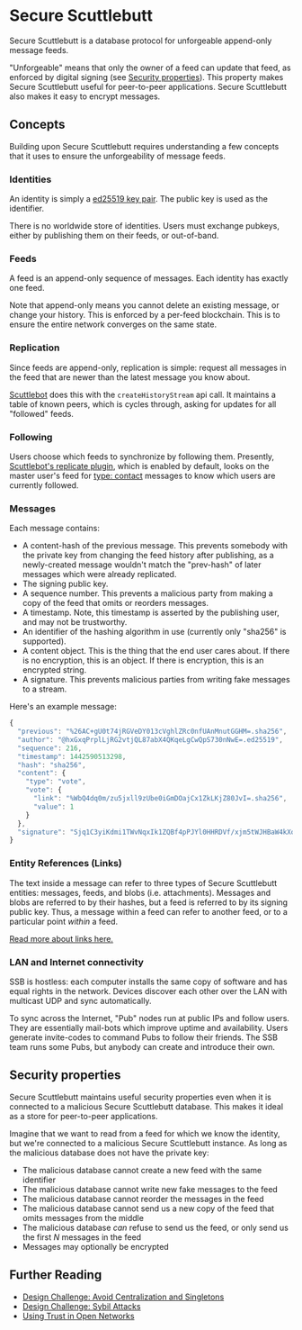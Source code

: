 # Secure Scuttlebutt

Secure Scuttlebutt is a database protocol for unforgeable append-only message feeds.

"Unforgeable" means that only the owner of a feed can update that feed, as enforced by digital signing (see [Security properties](#security-properties)).
This property makes Secure Scuttlebutt useful for peer-to-peer applications.
Secure Scuttlebutt also makes it easy to encrypt messages.

## Concepts

Building upon Secure Scuttlebutt requires understanding a few concepts that it uses to ensure the unforgeability of message feeds.

### Identities

An identity is simply a [ed25519 key pair](http://ed25519.cr.yp.to/).
The public key is used as the identifier.

There is no worldwide store of identities.
Users must exchange pubkeys, either by publishing them on their feeds, or out-of-band.

### Feeds

A feed is an append-only sequence of messages.
Each identity has exactly one feed.

Note that append-only means you cannot delete an existing message, or change your history.
This is enforced by a per-feed blockchain.
This is to ensure the entire network converges on the same state.

### Replication

Since feeds are append-only, replication is simple: request all messages in the feed that are newer than the latest message you know about.

[Scuttlebot](https://ssbc.github.io/scuttlebot/) does this with the `createHistoryStream` api call.
It maintains a table of known peers, which is cycles through, asking for updates for all "followed" feeds.

### Following

Users choose which feeds to synchronize by following them.
Presently, [Scuttlebot's replicate plugin](https://ssbc.github.io/docs/api/scuttlebot-replicate.html), which is enabled by default, looks on the master user's feed for [type: contact](https://ssbc.github.io/docs/api/ssb-msg-schemas.html) messages to know which users are currently followed.

### Messages

Each message contains:

- A content-hash of the previous message.
  This prevents somebody with the private key from changing the feed history after publishing, as a newly-created message wouldn't match the "prev-hash" of later messages which were already replicated.
- The signing public key.
- A sequence number.
  This prevents a malicious party from making a copy of the feed that omits or reorders messages.
- A timestamp.
  Note, this timestamp is asserted by the publishing user, and may not be trustworthy.
- An identifier of the hashing algorithm in use (currently only "sha256" is supported).
- A content object.
  This is the thing that the end user cares about.
  If there is no encryption, this is an object.
  If there is encryption, this is an encrypted string.
- A signature.
  This prevents malicious parties from writing fake messages to a stream.
  
Here's an example message:

```js
{
  "previous": "%26AC+gU0t74jRGVeDY013cVghlZRc0nfUAnMnutGGHM=.sha256",
  "author": "@hxGxqPrplLjRG2vtjQL87abX4QKqeLgCwQpS730nNwE=.ed25519",
  "sequence": 216,
  "timestamp": 1442590513298,
  "hash": "sha256",
  "content": {
    "type": "vote",
    "vote": {
      "link": "%WbQ4dq0m/zu5jxll9zUbe0iGmDOajCx1ZkLKjZ80JvI=.sha256",
      "value": 1
    }
  },
  "signature": "Sjq1C3yiKdmi1TWvNqxIk1ZQBf4pPJYl0HHRDVf/xjm5tWJHBaW4kXo6mHPcUMbJYUtc03IvPwVqB+BMnBgmAQ==.sig.ed25519"
}
```

### Entity References (Links)

The text inside a message can refer to three types of Secure Scuttlebutt entities: messages, feeds, and blobs (i.e. attachments).
Messages and blobs are referred to by their hashes, but a feed is referred to by its signing public key.
Thus, a message within a feed can refer to another feed, or to a particular point _within_ a feed.

[Read more about links here.](https://ssbc.github.io/docs/ssb/linking.html)


### LAN and Internet connectivity

SSB is hostless: each computer installs the same copy of software and has equal rights in the network.
Devices discover each other over the LAN with multicast UDP and sync automatically.

To sync across the Internet, "Pub" nodes run at public IPs and follow users.
They are essentially mail-bots which improve uptime and availability.
Users generate invite-codes to command Pubs to follow their friends.
The SSB team runs some Pubs, but anybody can create and introduce their own.

## Security properties

Secure Scuttlebutt maintains useful security properties even when it is connected to a malicious Secure Scuttlebutt database.
This makes it ideal as a store for peer-to-peer applications.

Imagine that we want to read from a feed for which we know the identity, but we're connected to a malicious Secure Scuttlebutt instance.
As long as the malicious database does not have the private key:

- The malicious database cannot create a new feed with the same identifier
- The malicious database cannot write new fake messages to the feed
- The malicious database cannot reorder the messages in the feed
- The malicious database cannot send us a new copy of the feed that omits messages from the middle
- The malicious database *can* refuse to send us the feed, or only send us the first *N* messages in the feed
- Messages may optionally be encrypted

## Further Reading

- [Design Challenge: Avoid Centralization and Singletons](https://ssbc.github.io/docs/articles/design-challenge-avoid-centralization-and-singletons.html)
- [Design Challenge: Sybil Attacks](https://ssbc.github.io/docs/articles/design-challenge-sybil-attack.html)
- [Using Trust in Open Networks](https://ssbc.github.io/docs/articles/using-trust-in-open-networks.html)